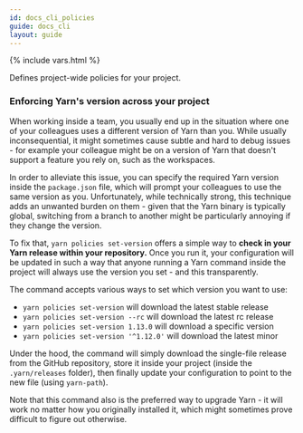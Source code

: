 ```yaml
---
id: docs_cli_policies
guide: docs_cli
layout: guide
---
```


{% include vars.html %}

<p class="lead">Defines project-wide policies for your project.</p>

### Enforcing Yarn's version across your project <a class="toc" id="toc-policies-set-version" href="#toc-policies-set-version"></a>

When working inside a team, you usually end up in the situation where one of your
colleagues uses a different version of Yarn than you. While usually inconsequential,
it might sometimes cause subtle and hard to debug issues - for example your colleague
might be on a version of Yarn that doesn't support a feature you rely on, such as
the workspaces.

In order to alleviate this issue, you can specify the required Yarn version inside
the `package.json` file, which will prompt your colleagues to use the same version as
you. Unfortunately, while technically strong, this technique adds an unwanted burden
on them - given that the Yarn binary is typically global, switching from a branch to
another might be particularly annoying if they change the version.

To fix that, `yarn policies set-version` offers a simple way to **check in your Yarn
release within your repository.** Once you run it, your configuration will be updated
in such a way that anyone running a Yarn command inside the project will always use
the version you set - and this transparently.

The command accepts various ways to set which version you want to use:

- `yarn policies set-version` will download the latest stable release
- `yarn policies set-version --rc` will download the latest rc release
- `yarn policies set-version 1.13.0` will download a specific version
- `yarn policies set-version '^1.12.0'` will download the latest minor

Under the hood, the command will simply download the single-file release from the
GitHub repository, store it inside your project (inside the `.yarn/releases` folder),
then finally update your configuration to point to the new file (using `yarn-path`).

Note that this command also is the preferred way to upgrade Yarn - it will work no
matter how you originally installed it, which might sometimes prove difficult to
figure out otherwise.
